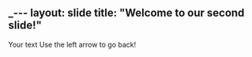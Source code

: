 _---
layout: slide
title: "Welcome to our second slide!"
---
Your text
Use the left arrow to go back!


